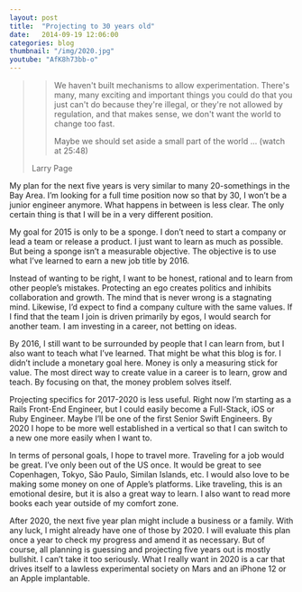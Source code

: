 ```yaml
---
layout: post
title:  "Projecting to 30 years old"
date:   2014-09-19 12:06:00
categories: blog
thumbnail: "/img/2020.jpg"
youtube: "AfK8h73bb-o"
---
```


>> We haven't built mechanisms to allow experimentation. There's many, many exciting and important things you could do that you just can't do because they're illegal, or they're not allowed by regulation, and that makes sense, we don't want the world to change too fast.
>>
>> Maybe we should set aside a small part of the world ... (watch at 25:48)
>
> Larry Page

My plan for the next five years is very similar to many 20-somethings in the Bay Area. I’m looking for a full time position now so that by 30, I won’t be a junior engineer anymore. What happens in between is less clear. The only certain thing is that I will be in a very different position.

My goal for 2015 is only to be a sponge. I don’t need to start a company or lead a team or release a product. I just want to learn as much as possible. But being a sponge isn’t a measurable objective. The objective is to use what I’ve learned to earn a new job title by 2016.

Instead of wanting to be right, I want to be honest, rational and to learn from other people’s mistakes. Protecting an ego creates politics and inhibits collaboration and growth. The mind that is never wrong is a stagnating mind. Likewise, I’d expect to find a company culture with the same values. If I find that the team I join is driven primarily by egos, I would search for another team. I am investing in a career, not betting on ideas.

By 2016, I still want to be surrounded by people that I can learn from, but I also want to teach what I’ve learned. That might be what this blog is for. I didn’t include a monetary goal here. Money is only a measuring stick for value. The most direct way to create value in a career is to learn, grow and teach. By focusing on that, the money problem solves itself.

Projecting specifics for 2017-2020 is less useful. Right now I’m starting as a Rails Front-End Engineer, but I could easily become a Full-Stack, iOS or Ruby Engineer. Maybe I’ll be one of the first Senior Swift Engineers. By 2020 I hope to be more well established in a vertical so that I can switch to a new one more easily when I want to.

In terms of personal goals, I hope to travel more. Traveling for a job would be great. I’ve only been out of the US once. It would be great to see Copenhagen, Tokyo, São Paulo, Similan Islands, etc. I would also love to be making some money on one of Apple’s platforms. Like traveling, this is an emotional desire, but it is also a great way to learn. I also want to read more books each year outside of my comfort zone.

After 2020, the next five year plan might include a business or a family. With any luck, I might already have one of those by 2020. I will evaluate this plan once a year to check my progress and amend it as necessary. But of course, all planning is guessing and projecting five years out is mostly bullshit. I can’t take it too seriously. What I really want in 2020 is a car that drives itself to a lawless experimental society on Mars and an iPhone 12 or an Apple implantable.
